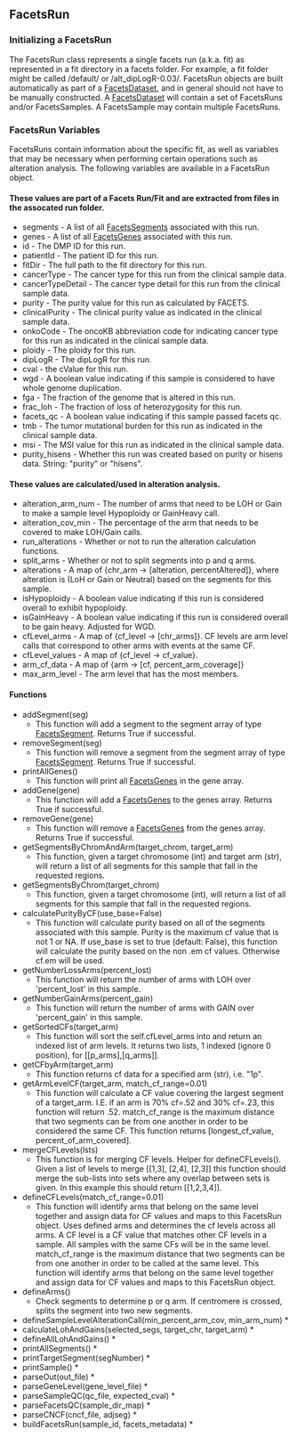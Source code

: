 ## FacetsRun

### Initializing a FacetsRun

The FacetsRun class represents a single facets run (a.k.a. fit) as represented in a fit directory in a facets folder.
For example, a fit folder might be called /default/ or /alt_dipLogR-0.03/.
FacetsRun objects are built automatically as part of a [FacetsDataset](facetsdataset.md), and in general should not have to be manually constructed.
A [FacetsDataset](facetsdataset.md) will contain a set of FacetsRuns and/or FacetsSamples. A FacetsSample may contain multiple FacetsRuns.

### FacetsRun Variables
FacetsRuns contain information about the specific fit, as well as variables that may be necessary when performing
certain operations such as alteration analysis.  The following variables are available in a FacetsRun object.  

#### These values are part of a Facets Run/Fit and are extracted from files in the assocated run folder.
* segments - A list of all [FacetsSegments](facetssegment.md) associated with this run.
* genes - A list of all [FacetsGenes](facetsgene.md) associated with this run.
* id - The DMP ID for this run.
* patientId - The patient ID for this run.
* fitDir - The full path to the fit directory for this run.
* cancerType - The cancer type for this run from the clinical sample data.
* cancerTypeDetail - The cancer type detail for this run from the clinical sample data.
* purity - The purity value for this run as calculated by FACETS.
* clinicalPurity - The clinical purity value as indicated in the clinical sample data.
* onkoCode - The oncoKB abbreviation code for indicating cancer type for this run as indicated in the clinical sample data.
* ploidy - The ploidy for this run.
* dipLogR - The dipLogR for this run.
* cval - the cValue for this run.
* wgd - A boolean value indicating if this sample is considered to have whole genome duplication.
* fga - The fraction of the genome that is altered in this run.
* frac_loh - The fraction of loss of heterozygosity for this run.
* facets_qc - A boolean value indicating if this sample passed facets qc.
* tmb - The tumor mutational burden for this run as indicated in the clinical sample data.
* msi - The MSI value for this run as indicated in the clinical sample data.
* purity_hisens - Whether this run was created based on purity or hisens data.  String: "purity" or "hisens".

#### These values are calculated/used in alteration analysis.
* alteration_arm_num - The number of arms that need to be LOH or Gain to make a sample level Hypoploidy or GainHeavy call.
* alteration_cov_min - The percentage of the arm that needs to be covered to make LOH/Gain calls.
* run_alterations - Whether or not to run the alteration calculation functions.
* split_arms - Whether or not to split segments into p and q arms.
* alterations - A map of {chr_arm -> [alteration, percentAltered]}, where alteration is (LoH or Gain or Neutral) based on the segments for this sample.
* isHypoploidy - A boolean value indicating if this run is considered overall to exhibit hypoploidy.
* isGainHeavy - A boolean value indicating if this run is considered overall to be gain heavy. Adjusted for WGD.
* cfLevel_arms - A map of {cf_level -> [chr_arms]}. CF levels are arm level calls that correspond to other arms with events at the same CF.
* cfLevel_values - A map of {cf_level -> cf_value}.
* arm_cf_data - A map of {arm -> [cf, percent_arm_coverage]}
* max_arm_level - The arm level that has the most members.

#### Functions
* addSegment(seg)
  * This function will add a segment to the segment array of type [FacetsSegment](facetssegment.md). Returns True if successful.
* removeSegment(seg)
  * This function will remove a segment from the segment array of type [FacetsSegment](facetssegment.md). Returns True if successful.
* printAllGenes()
  * This function will print all [FacetsGenes](facetsgene.md) in the gene array.
* addGene(gene)
  * This function will add a [FacetsGenes](facetsgene.md) to the genes array.  Returns True if successful.
* removeGene(gene)
  * This function will remove a [FacetsGenes](facetsgene.md) from the genes array.  Returns True if successful.
* getSegmentsByChromAndArm(target_chrom, target_arm)
  * This function, given a target chromosome (int) and target arm (str), will return a list of all segments for this sample that fall in the requested regions.
* getSegmentsByChrom(target_chrom)
  * This function, given a target chromosome (int), will return a list of all segments for this sample that fall in the requested regions.
* calculatePurityByCF(use_base=False)
  * This function will calculate purity based on all of the segments associated with this sample. Purity is the maximum cf value that is not 1 or NA. If use_base is set to true (default: False), this function will calculate the purity based on the non .em cf values.  Otherwise cf.em will be used.
* getNumberLossArms(percent_lost)
  * This function will return the number of arms with LOH over 'percent_lost' in this sample.
* getNumberGainArms(percent_gain)
  * This function will return the number of arms with GAIN over 'percent_gain' in this sample.
* getSortedCFs(target_arm)
  * This function will sort the self.cfLevel_arms into and return an indexed list of arm levels. It returns two lists, 1 indexed (ignore 0 position), for [[p_arms],[q_arms]].
* getCFbyArm(target_arm)
  * This function returns cf data for a specified arm (str), i.e. "1p". 
* getArmLevelCF(target_arm, match_cf_range=0.01)
  * This function will calculate a CF value covering the largest segment of a target_arm. I.E. if an arm is 70% cf=.52 and 30% cf=.23, this function will return .52. match_cf_range is the maximum distance that two segments can be from one another in order to be considered the same CF. This function returns [longest_cf_value, percent_of_arm_covered].
* mergeCFLevels(lsts)
  * This function is for merging CF levels.  Helper for defineCFLevels(). Given a list of levels to merge [[1,3], [2,4], [2,3]] this function should merge the sub-lists into sets where any overlap between sets is given.  In this example this should return [[1,2,3,4]].
* defineCFLevels(match_cf_range=0.01)
  * This function will identify arms that belong on the same level together and assign data for CF values and maps to this FacetsRun object. Uses defined arms and determines the cf levels across all arms. A CF level is a CF value that matches other CF levels in a sample. All samples with the same CFs will be in the same level. match_cf_range is the maximum distance that two segments can be from one another in order to be called at the same level. This function will identify arms that belong on the same level together and assign data for CF values and maps to this FacetsRun object.
* defineArms()
  * Check segments to determine p or q arm. If centromere is crossed, splits the segment into two new segments. 
* defineSampleLevelAlterationCall(min_percent_arm_cov, min_arm_num)
  * 
* calculateLohAndGains(selected_segs, target_chr, target_arm)
  *
* defineAllLohAndGains()
  *
* printAllSegments()
  *
* printTargetSegment(segNumber)
  *
* printSample()
  *
* parseOut(out_file)
  *
* parseGeneLevel(gene_level_file)
  *
* parseSampleQC(qc_file, expected_cval)
  *
* parseFacetsQC(sample_dir_map)
  *
* parseCNCF(cncf_file, adjseg)
  *
* buildFacetsRun(sample_id, facets_metadata)
  *
